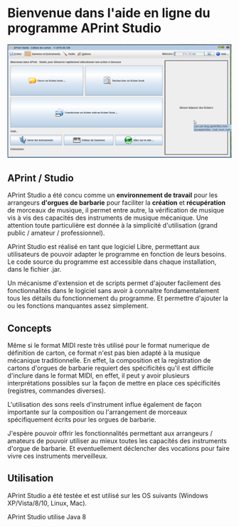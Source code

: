 
Bienvenue dans l'aide en ligne du programme APrint Studio
=========================================================



![Ecran d'accueil](firstsc.png)



APrint / Studio
---------------------------

APrint Studio a été concu comme un **environnement de travail** pour les arrangeurs **d'orgues de barbarie** pour faciliter la **création** et **récupération** de morceaux de musique, il permet entre autre, la vérification de musique vis à vis des capacités des instruments de musique mécanique. Une attention toute particulière est donnée à la simplicité d'utilisation (grand public / amateur / professionnel).

APrint Studio est réalisé en tant que logiciel Libre, permettant aux utilisateurs de pouvoir adapter le programme en fonction de leurs besoins. Le code source du programme est accessible dans chaque installation, dans le fichier .jar.

Un mécanisme d'extension et de scripts permet d'ajouter facilement des fonctionnalités dans le logiciel sans avoir à connaitre fondamentalement tous les détails du fonctionnement du programme. Et permettre d'ajouter la ou les fonctions manquantes assez simplement.


Concepts
------------------------

Même si le format MIDI reste très utilisé pour le format numerique de définition de carton, ce format n'est pas bien adapté à la musique mécanique traditionnelle. En effet, la composition et la registration de cartons d'orgues de barbarie requiert des spécificités qu'il est difficile d'inclure dans le format MIDI, en effet, il peut y avoir plusieurs interprétations possibles sur la façon de mettre en place ces spécificités (registres, commandes diverses).

L'utilisation des sons reels d'instrument influe également de façon importante sur la composition ou l'arrangement de morceaux spécifiquement écrits pour les orgues de barbarie.

J'espère pouvoir offrir les fonctionnalités permettant aux arrangeurs / amateurs de pouvoir utiliser au mieux toutes les capacités des instruments d'orgue de barbarie. Et eventuellement déclencher des vocations pour faire vivre ces instruments merveilleux.


Utilisation
-----------

APrint Studio a été testée et est utilisé sur les OS suivants (Windows XP/Vista/8/10, Linux, Mac).

APrint Studio utilise Java 8
